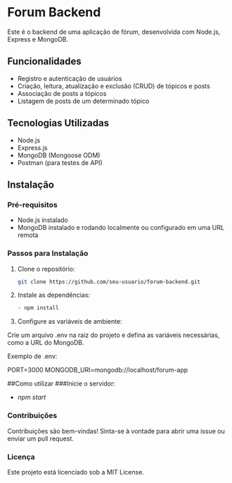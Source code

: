 # Forum Backend

Este é o backend de uma aplicação de fórum, desenvolvida com Node.js, Express e MongoDB.


## Funcionalidades

- Registro e autenticação de usuários
- Criação, leitura, atualização e exclusão (CRUD) de tópicos e posts
- Associação de posts a tópicos
- Listagem de posts de um determinado tópico


## Tecnologias Utilizadas

- Node.js
- Express.js
- MongoDB (Mongoose ODM)
- Postman (para testes de API)


## Instalação
### Pré-requisitos


- Node.js instalado
- MongoDB instalado e rodando localmente ou configurado em uma URL remota


### Passos para Instalação


1. Clone o repositório:

   ```bash
   git clone https://github.com/seu-usuario/forum-backend.git

2. Instale as dependências:
   
   ```bash
   - npm install

3. Configure as variáveis de ambiente:

Crie um arquivo .env na raiz do projeto e defina as variáveis necessárias, como a URL do MongoDB.

Exemplo de .env:

PORT=3000
MONGODB_URI=mongodb://localhost/forum-app

##Como utilizar
###Inicie o servidor:

   - *npm start*

### Contribuições
Contribuições são bem-vindas! Sinta-se à vontade para abrir uma issue ou enviar um pull request.

### Licença
Este projeto está licenciado sob a MIT License.

   
